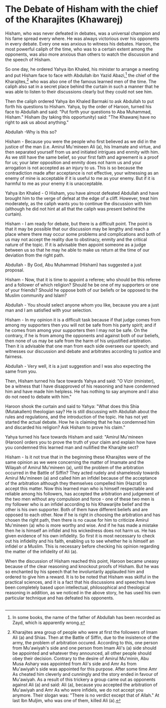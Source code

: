 The Debate of Hisham with the chief of the Kharajites (Khawarej)
================================================================

Hisham, who was never defeated in debates, was a universal champion and
his fame spread every where. He was always victorious over his opponents
in every debate. Every one was anxious to witness his debates. Haroon,
the most powerful caliph of the time, who was to a certain extent among
the opponents, was also more anxious than others to watch the discussion
and the speech of Hisham.

So one day, he ordered Yahya ibn Khaled, his minister to arrange a
meeting and put Hisham face to face with Abdullah ibn Yazid Abazi,[^1]
the chief of the Kharajites,[^2] who was also one of the famous learned
men of the time. The caliph also sat in a secret place behind the
curtain in such a manner that he was able to listen to their discussions
clearly but they could not see him.

Then the caliph ordered Yahya ibn Khaled Barmaki to ask Abdullah to put
forth his questions to Hisham. Yahya, by the order of Haroon, turned his
face to Abdullah and said: "Put forth your questions to Aba Muhammad,
Hisham." Hisham (by taking this opportunity) said: "The Khawarej have no
right to ask us about anything."

Abdullah -Why is this so?

Hisham - Because you were the people who first believed as we did in the
justice of the man (i.e. Amirul Mu'mineen Ali (a), his Imamate and
virtue, and then separated yourself from us and initiated intrigues and
enmity with him. As we still have the same belief, so your first faith
and agreement is a proof for us; your later opposition and enmity does
not harm us and your arrogation is not accepted as an injury to us. This
is so because the contradiction made after acceptance is not effective,
your witnessing as an enemy of mine is acceptable if it is useful to me
as your enemy. But if it is harmful to me as your enemy it is
unacceptable.

Yahya ibn Khaled - O Hisham, you have almost defeated Abdullah and have
brought him to the verge of defeat at the edge of a cliff. However,
treat him moderately, as the caliph wants you to continue the discussion
with him (although he did not hint at all that the caliph was present
behind the curtain).

Hisham - I am ready for debate, but there is a difficult point. The
point is that it may be possible that our discussion may be lengthy and
reach a place where there may occur some problems and complications and
both of us may not accept the reality due to obstinacy, enmity and the
critical nature of the topic. If it is advisable then appoint someone as
a judge between us so that he may he able to make us return at the time
of our deviation from the right path.

Abdullah - By God, Abu Muhammad (Hisham) has suggested a just proposal.

Hisham - Now, that it is time to appoint a referee; who should be this
referee and a follower of which religion? Should he be one of my
supporters or one of your friends? Should he oppose both of our beliefs
or be opposed to the Muslim community and Islam?

Abdullah - You should select anyone whom you like, because you are a
just man and I am satisfied with your selection.

Hisham - In my opinion it is a difficult task because if that judge
comes from among my supporters then you will not be safe from his party
spirit; and if he comes from among your supporters then I may not be
safe. On the contrary, if he is from among the opponents and against
both of our beliefs, then none of us may be safe from the harm of his
unjustified arbitration. Then it is advisable that one man from each
side oversees our speech; and witnesses our discussion and debate and
arbitrates according to justice and fairness.

Abdullah - Very well, it is a just suggestion and I was also expecting
the same from you.

Then, Hisham turned his face towards Yahya and said: "O Vizir
(minister), be a witness that I have disapproved of his reasoning and
have condemned him and have made him helpless. He has nothing to say
anymore and I also do not need to debate with him."

Haroon shook the curtain and said to Yahya: "What does this Shia
(Mutakallem) theologian say? He is still discussing with Abdullah about
the rules and regulations, and the introduction of the topic. He has not
yet started the actual debate. How he is claiming that he has condemned
him and discarded his religion? Ask Hisham to prove his claim."

Yahya turned his face towards Hisham and said: "Amirul Mu'mineen
(Haroon) orders you to prove the truth of your claim and explain how
have you condemned this learned man and nullified the Kharajite sect?

Hisham - Is it not true that in the beginning these Kharajites were of
the same opinion as we were concerning the matter of Imamate and the
Wilayah of Amirul Mu'mineen (a), until the problem of the arbitration
occurred in the Battle of Siffin? They acted rudely and shamelessly
towards Amirul Mu'mineen (a) and called him an infidel because of the
acceptance of the arbitration although they themselves compelled him
(Hazrat) to accept this matter. Now this learned man who is himself
respectable and reliable among his followers, has accepted the
arbitration and judgement of the two men without any compulsion and
force - one of these two men is my follower who is an infidel according
to his Khawarijite belief and the other is his own supporter. Both of
them have different beliefs and are opposed to each other. Now if he is
right in choosing the arbitration and has chosen the right path, then
there is no cause for him to criticize Amirul Mu'mineen (a) who is more
worthy and wise. And if he has made a mistake then he is himself an
infidel and his wickedness does not harm us. He has given evidence of
his own infidelity. So first it is most necessary to check out his
infidelity and his faith, enabling us to see whether he is himself an
infidel or a Muslim. This is necessary before checking his opinion
regarding the matter of the infidelity of Ali (a).

When the discussion of Hisham reached this point, Haroon became uneasy
because of the clear reasoning and knockout proofs of Hisham. But he was
so enchanted by his speech that he involuntarily applauded him and
ordered to give him a reward. It is to be noted that Hisham was skilful
in the practical sciences, and it is a fact that his discussions and
speeches have been completely based upon intellectual, philosophical and
theological reasoning in addition, as we noticed in the above story, he
has used his own particular technique and has defeated his opponents.  
  

[^1]: In some books, the name of the father of Abdullah has been
recorded as Zayd, which is apparently wrong.

[^2]: Kharajites area group of people who were at first the followers of
Imam Ali (a) and Shias. Then at the Battle of Siffin, due to the
insistence of the army, the problem of arbitration occured. According to
this, one person from Mu'awiyah's side and one person from Imam Ali's
(a) side should be appointed and whatever they announced, all other
people should obey their decision. Contrary to the desire of Amirul
Mu'minin, Abu Musa Ashary was appointed from Ali's side and Amr As from
Mu'awiyah's side was appointed for this purpose. After some time Amr As
cheated him cleverly and cunningly and the story ended in favour of
Mu'awiyah. As a result of this trickery a group came out as opponents
against Ali (a) and said: Ali (a), because you accepted the arbitration
of Mu'awiyah and Amr As who were infidels, we do not accept you anymore.
Their slogan was: "There is no verdict except that of Allah." At last
Ibn Muljim, who was one of them, killed Ali (a).


